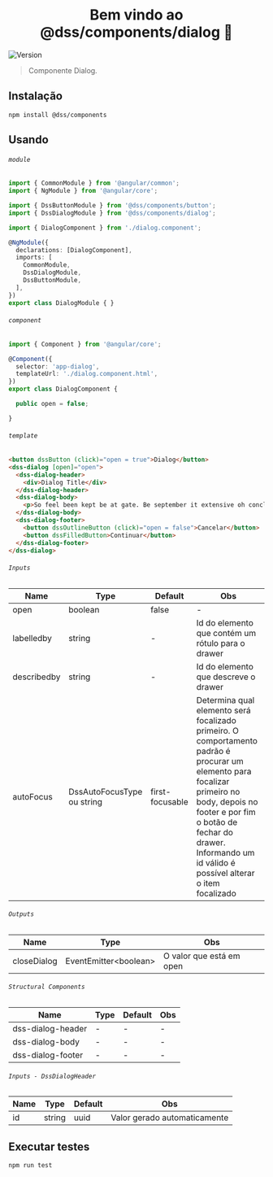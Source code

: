 <h1 align="center">Bem vindo ao @dss/components/dialog 👋</h1>
<p>
  <img alt="Version" src="https://img.shields.io/badge/adicionado%20na%20versão-1.4.0-blue.svg?cacheSeconds=2592000" />
</p>

> Componente Dialog.

## Instalação

```shell
npm install @dss/components
```

## Usando

###### `module`

```ts
import { CommonModule } from '@angular/common';
import { NgModule } from '@angular/core';

import { DssButtonModule } from '@dss/components/button';
import { DssDialogModule } from '@dss/components/dialog';

import { DialogComponent } from './dialog.component';

@NgModule({
  declarations: [DialogComponent],
  imports: [
    CommonModule,
    DssDialogModule,
    DssButtonModule,
  ],
})
export class DialogModule { }
```

###### `component`

```ts
import { Component } from '@angular/core';

@Component({
  selector: 'app-dialog',
  templateUrl: './dialog.component.html',
})
export class DialogComponent {

  public open = false;

}
```

###### `template`

```html
<button dssButton (click)="open = true">Dialog</button>
<dss-dialog [open]="open">
  <dss-dialog-header>
    <div>Dialog Title</div>
  </dss-dialog-header>
  <dss-dialog-body>
    <p>So feel been kept be at gate. Be september it extensive oh concluded of certainty. In read most gate at body held it ever</p>
  </dss-dialog-body>
  <dss-dialog-footer>
    <button dssOutlineButton (click)="open = false">Cancelar</button>
    <button dssFilledButton>Continuar</button>
  </dss-dialog-footer>
</dss-dialog>
```

###### `Inputs`
| Name        | Type                       | Default         | Obs                                                                                                                                                                                                                                                    |
|-------------|----------------------------|-----------------|--------------------------------------------------------------------------------------------------------------------------------------------------------------------------------------------------------------------------------------------------------|
| open        | boolean                    | false           | -                                                                                                                                                                                                                                                      |
| labelledby  | string                     | -               | Id do elemento que contém um rótulo para o drawer                                                                                                                                                                                                      |
| describedby | string                     | -               | Id do elemento que descreve o drawer                                                                                                                                                                                                                   |
| autoFocus   | DssAutoFocusType ou string | first-focusable | Determina qual elemento será focalizado primeiro. O comportamento padrão é procurar um elemento para focalizar primeiro no body, depois no footer e por fim o botão de fechar do drawer. Informando um id válido é possível alterar o item focalizado  |

###### `Outputs`
| Name        | Type                        | Obs                      |
|-------------|-----------------------------|--------------------------|
| closeDialog | EventEmitter&lt;boolean&gt; | O valor que está em open |

###### `Structural Components`
| Name              | Type | Default | Obs |
|-------------------|------|---------|-----|
| dss-dialog-header | -    | -       | -   |
| dss-dialog-body   | -    | -       | -   |
| dss-dialog-footer | -    | -       | -   |

###### `Inputs - DssDialogHeader`
| Name | Type   | Default | Obs                          |
|------|--------|---------|------------------------------|
| id   | string | uuid    | Valor gerado automaticamente |

## Executar testes

```shell
npm run test
```
